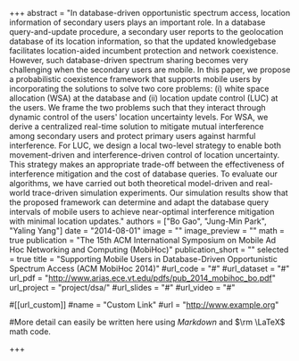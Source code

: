 +++
abstract = "In database-driven opportunistic spectrum access, location information of secondary users plays an important role. In a database query-and-update procedure, a secondary user reports to the geolocation database of its location information, so that the updated knowledgebase facilitates location-aided incumbent protection and network coexistence. However, such database-driven spectrum sharing becomes very challenging when the secondary users are mobile. In this paper, we propose a probabilistic coexistence framework that supports mobile users by incorporating the solutions to solve two core problems: (i) white space allocation (WSA) at the database and (ii) location update control (LUC) at the users. We frame the two problems such that they interact through dynamic control of the users' location uncertainty levels. For WSA, we derive a centralized real-time solution to mitigate mutual interference among secondary users and protect primary users against harmful interference. For LUC, we design a local two-level strategy to enable both movement-driven and interference-driven control of location uncertainty. This strategy makes an appropriate trade-off between the effectiveness of interference mitigation and the cost of database queries. To evaluate our algorithms, we have carried out both theoretical model-driven and real-world trace-driven simulation experiments. Our simulation results show that the proposed framework can determine and adapt the database query intervals of mobile users to achieve near-optimal interference mitigation with minimal location updates."
authors = ["Bo Gao", "Jung-Min Park", "Yaling Yang"]
date = "2014-08-01"
image = ""
image_preview = ""
math = true
publication = "The 15th ACM International Symposium on Mobile Ad Hoc Networking and Computing (MobiHoc)"
publication_short = ""
selected = true
title = "Supporting Mobile Users in Database-Driven Opportunistic Spectrum Access (ACM MobiHoc 2014)"
#url_code = "#"
#url_dataset = "#"
url_pdf = "http://www.arias.ece.vt.edu/pdfs/pub_2014_mobihoc_bo.pdf"
url_project = "project/dsa/"
#url_slides = "#"
#url_video = "#"

#[[url_custom]]
#name = "Custom Link"
#url = "http://www.example.org"

#More detail can easily be written here using *Markdown* and $\rm \LaTeX$ math code.

+++

